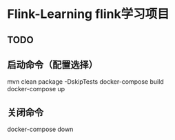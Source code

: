 # Flink-Learning flink学习项目

## TODO


## 启动命令（配置选择）
mvn clean package -DskipTests
docker-compose build  
docker-compose up

## 关闭命令
docker-compose down